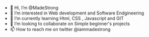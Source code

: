 - 👋 Hi, I’m @MadeStrong 
- 👀 I’m interested in Web development and Software Endgineering
- 🌱 I’m currently learning Html, CSS , Javascript and GIT 
- 💞️ I’m looking to collaborate on Simple beginner's projects
- 📫 How to reach me  on twitter @iammadestrong

<!---
MadeStrong/MadeStrong is a ✨ special ✨ repository because its `README.md` (this file) appears on your GitHub profile.
You can click the Preview link to take a look at your changes.
--->
